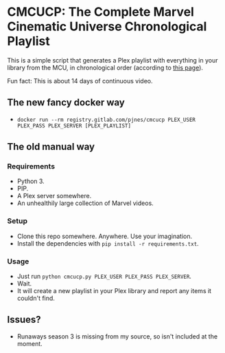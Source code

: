 # CMCUCP: The Complete Marvel Cinematic Universe Chronological Playlist

This is a simple script that generates a Plex playlist with everything in your library from the MCU, in chronological order (according to [this page](https://www.digitalspy.com/movies/a825774/marvel-cinematic-universe-in-chronological-order/)).

Fun fact: This is about 14 days of continuous video.

## The new fancy docker way

- `docker run --rm registry.gitlab.com/pjnes/cmcucp PLEX_USER PLEX_PASS PLEX_SERVER [PLEX_PLAYLIST]`

## The old manual way
### Requirements
- Python 3.
- PIP.
- A Plex server somewhere.
- An unhealthily large collection of Marvel videos.

### Setup
- Clone this repo somewhere. Anywhere. Use your imagination.
- Install the dependencies with `pip install -r requirements.txt`.

### Usage
- Just run `python cmcucp.py PLEX_USER PLEX_PASS PLEX_SERVER`.
- Wait.
- It will create a new playlist in your Plex library and report any items it couldn't find.

## Issues?
- Runaways season 3 is missing from my source, so isn't included at the moment.